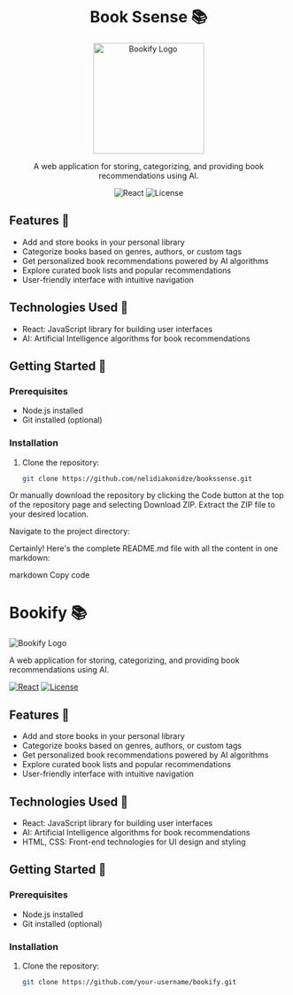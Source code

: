 <h1 align="center">Book Ssense 📚</h1>

<p align="center">
  <img src="bookify-logo.png" alt="Bookify Logo" width="200" />
</p>

<p align="center">A web application for storing, categorizing, and providing book recommendations using AI.</p>

<p align="center">
  <img alt="React" src="https://img.shields.io/badge/built%20with-React-61DAFB.svg?style=flat-square&logo=react">
  <img alt="License" src="https://img.shields.io/badge/license-MIT-blue.svg?style=flat-square">
</p>

## Features 🌟

- Add and store books in your personal library
- Categorize books based on genres, authors, or custom tags
- Get personalized book recommendations powered by AI algorithms
- Explore curated book lists and popular recommendations
- User-friendly interface with intuitive navigation

## Technologies Used 🚀

- React: JavaScript library for building user interfaces
- AI: Artificial Intelligence algorithms for book recommendations

## Getting Started 🚀

### Prerequisites

- Node.js installed
- Git installed (optional)

### Installation

1. Clone the repository:

   ```bash
   git clone https://github.com/nelidiakonidze/bookssense.git

Or manually download the repository by clicking the Code button at the top of the repository page and selecting Download ZIP. Extract the ZIP file to your desired location.

Navigate to the project directory:


Certainly! Here's the complete README.md file with all the content in one markdown:

markdown
Copy code
# Bookify 📚

![Bookify Logo](bookify-logo.png)

A web application for storing, categorizing, and providing book recommendations using AI.

[![React](https://img.shields.io/badge/built%20with-React-61DAFB.svg?style=flat-square&logo=react)](https://reactjs.org/)
[![License](https://img.shields.io/badge/license-MIT-blue.svg?style=flat-square)](LICENSE)

## Features 🌟

- Add and store books in your personal library
- Categorize books based on genres, authors, or custom tags
- Get personalized book recommendations powered by AI algorithms
- Explore curated book lists and popular recommendations
- User-friendly interface with intuitive navigation

## Technologies Used 🚀

- React: JavaScript library for building user interfaces
- AI: Artificial Intelligence algorithms for book recommendations
- HTML, CSS: Front-end technologies for UI design and styling

## Getting Started 🚀

### Prerequisites

- Node.js installed
- Git installed (optional)

### Installation

1. Clone the repository:

   ```bash
   git clone https://github.com/your-username/bookify.git
